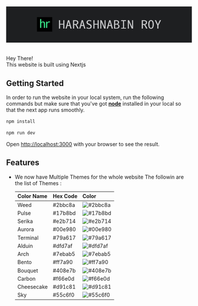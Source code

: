![App Screenshot](https://github.com/HarashnabinRoy/portfolio-next/blob/main/public/assets/FullLogo.jpg) <br><br>

Hey There! <br>
This website is built using Nextjs

## Getting Started

In order to run the website in your local system, run the following commands but make sure that you've got <b><ins>node</ins></b> installed in your local so that the next app runs smoothly.

```bash
npm install
```

```bash
npm run dev
```

Open [http://localhost:3000](http://localhost:3000) with your browser to see the result.

## Features
- We now have Multiple Themes for the whole website The followin are the list of Themes :
  
  | Color Name | Hex Code | Color |
  |----------|----------|----------|
  | Weed  | #2bbc8a | ![#2bbc8a](https://placehold.co/15x15/2bbc8a/2bbc8a.png) |
  | Pulse | #17b8bd | ![#17b8bd](https://placehold.co/15x15/17b8bd/17b8bd.png) |
  | Serika | #e2b714 | ![#e2b714](https://placehold.co/15x15/e2b714/e2b714.png) |
  | Aurora | #00e980 | ![#00e980](https://placehold.co/15x15/00e980/00e980.png) |
  | Terminal | #79a617 | ![#79a617](https://placehold.co/15x15/79a617/79a617.png) |
  | Alduin | #dfd7af | ![#dfd7af](https://placehold.co/15x15/dfd7af/dfd7af.png) |
  | Arch | #7ebab5 | ![#7ebab5](https://placehold.co/15x15/7ebab5/7ebab5.png) |
  | Bento | #ff7a90 | ![#ff7a90](https://placehold.co/15x15/ff7a90/ff7a90.png) |
  | Bouquet | #408e7b | ![#408e7b](https://placehold.co/15x15/408e7b/408e7b.png) |
  | Carbon | #f66e0d | ![#f66e0d](https://placehold.co/15x15/f66e0d/f66e0d.png) |
  | Cheesecake | #d91c81 | ![#d91c81](https://placehold.co/15x15/d91c81/d91c81.png) |
  | Sky | #55c6f0 | ![#55c6f0](https://placehold.co/15x15/55c6f0/55c6f0.png) |
